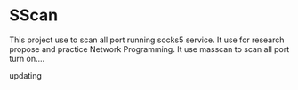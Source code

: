 # SScan
This project use to scan all port running socks5 service.
It use for research propose and practice Network Programming.
It use masscan to scan all port turn on....

updating
